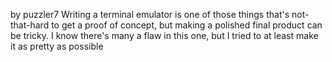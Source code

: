 by puzzler7
Writing a terminal emulator is one of those things that's not-that-hard to get a proof of concept, but making a polished final product can be tricky. I know there's many a flaw in this one, but I tried to at least make it as pretty as possible
